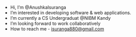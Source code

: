 - Hi, I’m @AnushkaIsuranga
- I’m interested in developing software & web applications.
- I’m currently a CS Undergraduat @NIBM Kandy
- I’m looking forward to work collaboratively
- How to reach me - isuranga880@gmail.com

<!---
AnushkaIsuranga/AnushkaIsuranga is a ✨ special ✨ repository because its `README.md` (this file) appears on your GitHub profile.
You can click the Preview link to take a look at your changes.
--->
